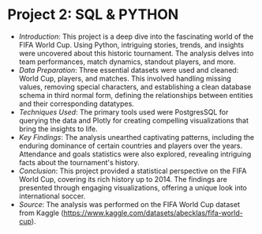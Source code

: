 # Project 2: SQL & PYTHON
- _Introduction_: This project is a deep dive into the fascinating world of the FIFA World Cup. Using Python, intriguing stories, trends, and insights were uncovered about this historic tournament. The analysis delves into team performances, match dynamics, standout players, and more.
- _Data Preparation_: Three essential datasets were used and cleaned: World Cup, players, and matches. This involved handling missing values, removing special characters, and establishing a clean database schema in third normal form, defining the relationships between entities and their corresponding datatypes.
- _Techniques Used_: The primary tools used were PostgresSQL for querying the data and Plotly for creating compelling visualizations that bring the insights to life.
- _Key Findings_: The analysis unearthed captivating patterns, including the enduring dominance of certain countries and players over the years. Attendance and goals statistics were also explored, revealing intriguing facts about the tournament's history.
- _Conclusion_: This project provided a statistical perspective on the FIFA World Cup, covering its rich history up to 2014. The findings are presented through engaging visualizations, offering a unique look into international soccer.
- _Source_: The analysis was performed on the FIFA World Cup dataset from Kaggle (https://www.kaggle.com/datasets/abecklas/fifa-world-cup).

  





